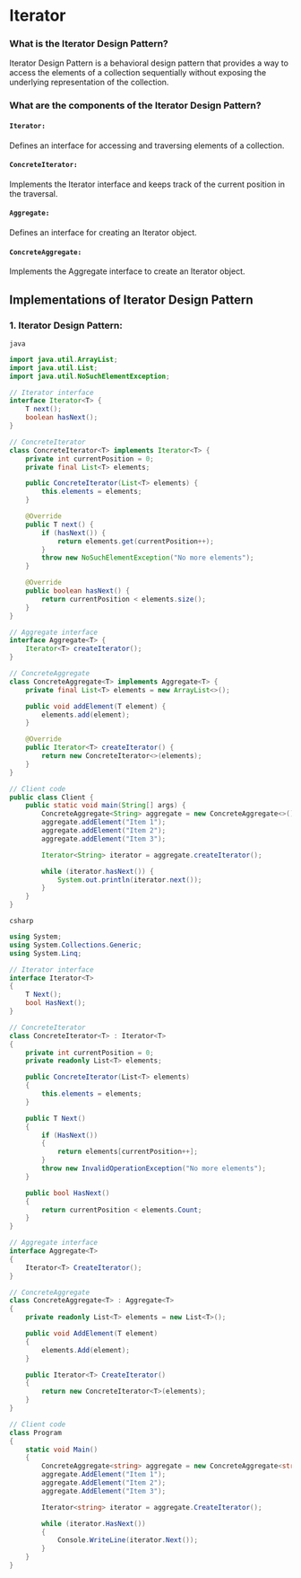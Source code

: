 # Iterator

### What is the Iterator Design Pattern?

Iterator Design Pattern is a behavioral design pattern that provides a way to access the elements of a collection sequentially without exposing the underlying representation of the collection.

### What are the components of the Iterator Design Pattern?

#### `Iterator:`

Defines an interface for accessing and traversing elements of a collection.

#### `ConcreteIterator:`

Implements the Iterator interface and keeps track of the current position in the traversal.

 #### `Aggregate:`

Defines an interface for creating an Iterator object.

#### `ConcreteAggregate:`

Implements the Aggregate interface to create an Iterator object.

## Implementations of Iterator Design Pattern

### 1. Iterator Design Pattern:

`java`
```java
import java.util.ArrayList;
import java.util.List;
import java.util.NoSuchElementException;

// Iterator interface
interface Iterator<T> {
    T next();
    boolean hasNext();
}

// ConcreteIterator
class ConcreteIterator<T> implements Iterator<T> {
    private int currentPosition = 0;
    private final List<T> elements;

    public ConcreteIterator(List<T> elements) {
        this.elements = elements;
    }

    @Override
    public T next() {
        if (hasNext()) {
            return elements.get(currentPosition++);
        }
        throw new NoSuchElementException("No more elements");
    }

    @Override
    public boolean hasNext() {
        return currentPosition < elements.size();
    }
}

// Aggregate interface
interface Aggregate<T> {
    Iterator<T> createIterator();
}

// ConcreteAggregate
class ConcreteAggregate<T> implements Aggregate<T> {
    private final List<T> elements = new ArrayList<>();

    public void addElement(T element) {
        elements.add(element);
    }

    @Override
    public Iterator<T> createIterator() {
        return new ConcreteIterator<>(elements);
    }
}

// Client code
public class Client {
    public static void main(String[] args) {
        ConcreteAggregate<String> aggregate = new ConcreteAggregate<>();
        aggregate.addElement("Item 1");
        aggregate.addElement("Item 2");
        aggregate.addElement("Item 3");

        Iterator<String> iterator = aggregate.createIterator();

        while (iterator.hasNext()) {
            System.out.println(iterator.next());
        }
    }
}

```

`csharp`
```csharp
using System;
using System.Collections.Generic;
using System.Linq;

// Iterator interface
interface Iterator<T>
{
    T Next();
    bool HasNext();
}

// ConcreteIterator
class ConcreteIterator<T> : Iterator<T>
{
    private int currentPosition = 0;
    private readonly List<T> elements;

    public ConcreteIterator(List<T> elements)
    {
        this.elements = elements;
    }

    public T Next()
    {
        if (HasNext())
        {
            return elements[currentPosition++];
        }
        throw new InvalidOperationException("No more elements");
    }

    public bool HasNext()
    {
        return currentPosition < elements.Count;
    }
}

// Aggregate interface
interface Aggregate<T>
{
    Iterator<T> CreateIterator();
}

// ConcreteAggregate
class ConcreteAggregate<T> : Aggregate<T>
{
    private readonly List<T> elements = new List<T>();

    public void AddElement(T element)
    {
        elements.Add(element);
    }

    public Iterator<T> CreateIterator()
    {
        return new ConcreteIterator<T>(elements);
    }
}

// Client code
class Program
{
    static void Main()
    {
        ConcreteAggregate<string> aggregate = new ConcreteAggregate<string>();
        aggregate.AddElement("Item 1");
        aggregate.AddElement("Item 2");
        aggregate.AddElement("Item 3");

        Iterator<string> iterator = aggregate.CreateIterator();

        while (iterator.HasNext())
        {
            Console.WriteLine(iterator.Next());
        }
    }
}

```
